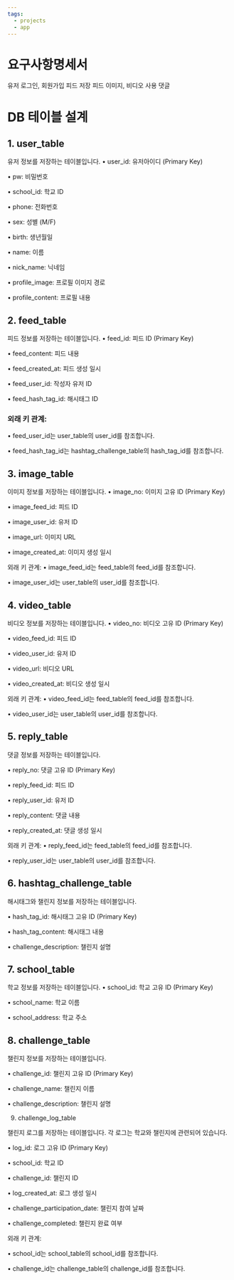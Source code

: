 ```yaml
---
tags:
  - projects
  - app
---
```


# 요구사항명세서
유저 로그인, 회원가입
피드 저장
피드 이미지, 비디오 사용
댓글


# DB 테이블 설계
## 1. user_table
유저 정보를 저장하는 테이블입니다.
• user_id: 유저아이디 (Primary Key)

• pw: 비밀번호

• school_id: 학교 ID

• phone: 전화번호

• sex: 성별 (M/F)

• birth: 생년월일

• name: 이름

• nick_name: 닉네임

• profile_image: 프로필 이미지 경로

• profile_content: 프로필 내용

  

## 2. feed_table
피드 정보를 저장하는 테이블입니다.
• feed_id: 피드 ID (Primary Key)

• feed_content: 피드 내용

• feed_created_at: 피드 생성 일시

• feed_user_id: 작성자 유저 ID

• feed_hash_tag_id: 해시태그 ID

### 외래 키 관계:
• feed_user_id는 user_table의 user_id를 참조합니다.

• feed_hash_tag_id는 hashtag_challenge_table의 hash_tag_id를 참조합니다.
## 3. image_table
이미지 정보를 저장하는 테이블입니다.
• image_no: 이미지 고유 ID (Primary Key)

• image_feed_id: 피드 ID

• image_user_id: 유저 ID

• image_url: 이미지 URL

• image_created_at: 이미지 생성 일시

외래 키 관계:
• image_feed_id는 feed_table의 feed_id를 참조합니다.

• image_user_id는 user_table의 user_id를 참조합니다.

## 4. video_table
비디오 정보를 저장하는 테이블입니다.
• video_no: 비디오 고유 ID (Primary Key)

• video_feed_id: 피드 ID

• video_user_id: 유저 ID

• video_url: 비디오 URL

• video_created_at: 비디오 생성 일시

외래 키 관계:
• video_feed_id는 feed_table의 feed_id를 참조합니다.

• video_user_id는 user_table의 user_id를 참조합니다.
## 5. reply_table

댓글 정보를 저장하는 테이블입니다.

• reply_no: 댓글 고유 ID (Primary Key)

• reply_feed_id: 피드 ID

• reply_user_id: 유저 ID

• reply_content: 댓글 내용

• reply_created_at: 댓글 생성 일시

외래 키 관계:
• reply_feed_id는 feed_table의 feed_id를 참조합니다.

• reply_user_id는 user_table의 user_id를 참조합니다.

  

## 6. hashtag_challenge_table

해시태그와 챌린지 정보를 저장하는 테이블입니다.

  

• hash_tag_id: 해시태그 고유 ID (Primary Key)

• hash_tag_content: 해시태그 내용

• challenge_description: 챌린지 설명

  
## 7. school_table

학교 정보를 저장하는 테이블입니다.
• school_id: 학교 고유 ID (Primary Key)

• school_name: 학교 이름

• school_address: 학교 주소
## 8. challenge_table

  

챌린지 정보를 저장하는 테이블입니다.

  

• challenge_id: 챌린지 고유 ID (Primary Key)

• challenge_name: 챌린지 이름

• challenge_description: 챌린지 설명

  

9. challenge_log_table

  

챌린지 로그를 저장하는 테이블입니다. 각 로그는 학교와 챌린지에 관련되어 있습니다.

  

• log_id: 로그 고유 ID (Primary Key)

• school_id: 학교 ID

• challenge_id: 챌린지 ID

• log_created_at: 로그 생성 일시

• challenge_participation_date: 챌린지 참여 날짜

• challenge_completed: 챌린지 완료 여부

  

외래 키 관계:

  

• school_id는 school_table의 school_id를 참조합니다.

• challenge_id는 challenge_table의 challenge_id를 참조합니다.